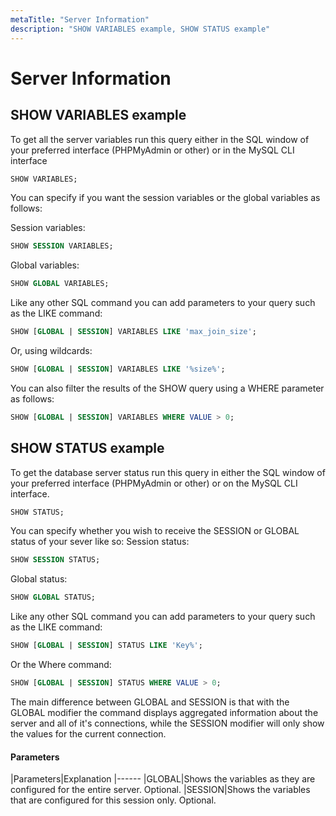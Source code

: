 ```yaml
---
metaTitle: "Server Information"
description: "SHOW VARIABLES example, SHOW STATUS example"
---
```


# Server Information




## SHOW VARIABLES example


To get all the server variables run this query either in the SQL window of your preferred interface (PHPMyAdmin or other) or in the MySQL CLI interface

```sql
SHOW VARIABLES;

```

You can specify if you want the session variables or the global variables as follows:

Session variables:

```sql
SHOW SESSION VARIABLES;

```

Global variables:

```sql
SHOW GLOBAL VARIABLES;

```

Like any other SQL command you can add parameters to your query such as the LIKE command:

```sql
SHOW [GLOBAL | SESSION] VARIABLES LIKE 'max_join_size';

```

Or, using wildcards:

```sql
SHOW [GLOBAL | SESSION] VARIABLES LIKE '%size%';

```

You can also filter the results of the SHOW query using a WHERE parameter as follows:

```sql
SHOW [GLOBAL | SESSION] VARIABLES WHERE VALUE > 0;

```



## SHOW STATUS example


To get the database server status run this query in either the SQL window of your preferred interface (PHPMyAdmin or other) or on the MySQL CLI interface.

```sql
SHOW STATUS;

```

You can specify whether you wish to receive the SESSION or GLOBAL status of your sever like so:
Session status:

```sql
SHOW SESSION STATUS;

```

Global status:

```sql
SHOW GLOBAL STATUS;

```

Like any other SQL command you can add parameters to your query such as the LIKE command:

```sql
SHOW [GLOBAL | SESSION] STATUS LIKE 'Key%';

```

Or the Where command:

```sql
SHOW [GLOBAL | SESSION] STATUS WHERE VALUE > 0;

```

The main difference between GLOBAL and SESSION is that with the GLOBAL modifier the command displays aggregated information about the server and all of it's connections, while the SESSION modifier will only show the values for the current connection.



#### Parameters


|Parameters|Explanation
|------
|GLOBAL|Shows the variables as they are configured for the entire server. Optional.
|SESSION|Shows the variables that are configured for this session only. Optional.

